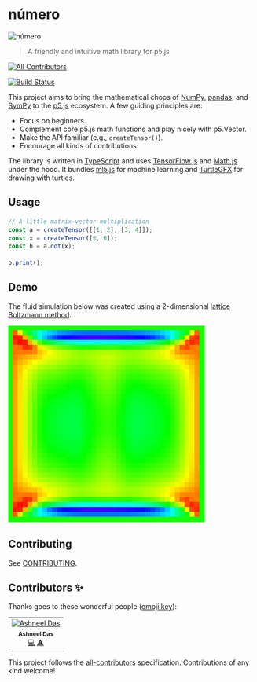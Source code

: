# número
![número](numero.png)
> A friendly and intuitive math library for p5.js

[![All Contributors](https://img.shields.io/badge/all_contributors-1-orange.svg?style=flat-square)](#contributors)

[![Build Status](https://travis-ci.com/nickmcintyre/numero.svg?branch=master)](https://travis-ci.com/nickmcintyre/numero)

This project aims to bring the mathematical chops of [NumPy](https://numpy.org/), [pandas](https://pandas.pydata.org/), and [SymPy](https://www.sympy.org/en/index.html) to the [p5.js](https://p5js.org/) ecosystem. A few guiding principles are:

- Focus on beginners.
- Complement core p5.js math functions and play nicely with p5.Vector.
- Make the API familiar (e.g., `createTensor()`).
- Encourage all kinds of contributions.

The library is written in [TypeScript](http://www.typescriptlang.org/) and uses [TensorFlow.js](https://js.tensorflow.org/api/latest/) and [Math.js](https://mathjs.org/) under the hood. It bundles [ml5.js](https://ml5js.org/) for machine learning and [TurtleGFX](https://github.com/CodeGuppyPrograms/TurtleGFX) for drawing with turtles.

## Usage

```javascript
// A little matrix-vector multiplication
const a = createTensor([[1, 2], [3, 4]]);
const x = createTensor([5, 6]);
const b = a.dot(x);

b.print();
```

## Demo
The fluid simulation below was created using a 2-dimensional [lattice Boltzmann method](https://en.wikipedia.org/wiki/Lattice_Boltzmann_methods).

![A fluid simulation](examples/fluid-simulation/lbm.gif)

## Contributing
See [CONTRIBUTING](CONTRIBUTING.md).

## Contributors ✨

Thanks goes to these wonderful people ([emoji key](https://allcontributors.org/docs/en/emoji-key)):

<!-- ALL-CONTRIBUTORS-LIST:START - Do not remove or modify this section -->
<!-- prettier-ignore -->
<table>
  <tr>
    <td align="center"><a href="https://github.com/ashneeldas2"><img src="https://avatars3.githubusercontent.com/u/18149521?v=4" width="100px;" alt="Ashneel Das"/><br /><sub><b>Ashneel Das</b></sub></a><br /><a href="https://github.com/nickmcintyre/numero/commits?author=ashneeldas2" title="Code">💻</a> <a href="https://github.com/nickmcintyre/numero/commits?author=ashneeldas2" title="Tests">⚠️</a></td>
  </tr>
</table>

<!-- ALL-CONTRIBUTORS-LIST:END -->

This project follows the [all-contributors](https://github.com/all-contributors/all-contributors) specification. Contributions of any kind welcome!
